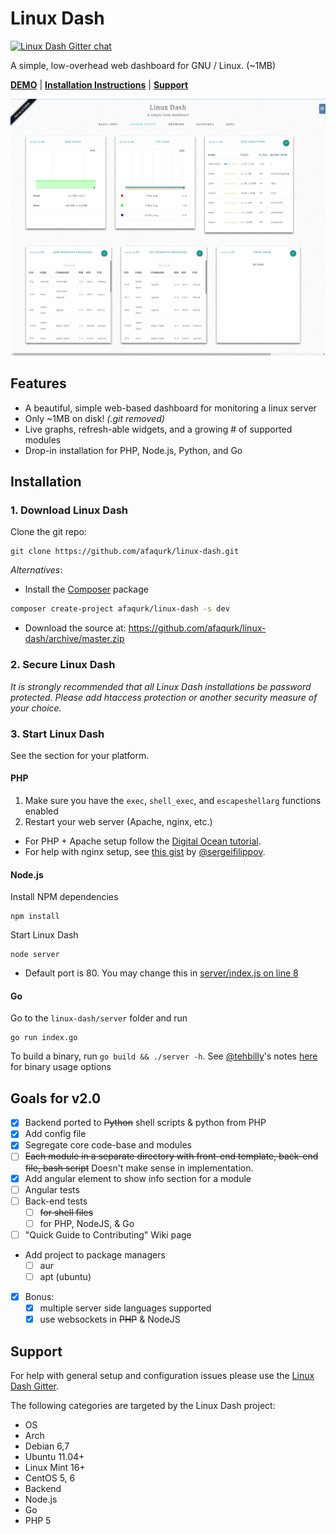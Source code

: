 # Linux Dash

[![Linux Dash Gitter chat](https://badges.gitter.im/gitterHQ/gitter.png)](https://gitter.im/afaqurk/linux-dash)

A simple, low-overhead web dashboard for GNU / Linux. (~1MB)

[**DEMO**](http://linuxdash.afaqtariq.com) | [**Installation Instructions**](#installation) | [**Support**](#support)

![Linux Dash screenshot](https://raw.githubusercontent.com/afaqurk/screenshots/master/linux-dash/system-status-full.png)

## Features
* A beautiful, simple web-based dashboard for monitoring a linux server
* Only ~1MB on disk! *(.git removed)*
* Live graphs, refresh-able widgets, and a growing # of supported modules
* Drop-in installation for PHP, Node.js, Python, and Go 

## Installation

### 1. Download Linux Dash

Clone the git repo: 
```shell
git clone https://github.com/afaqurk/linux-dash.git
```
*Alternatives*: 
- Install the [Composer](https://packagist.org/packages/afaqurk/linux-dash) package
```bash
composer create-project afaqurk/linux-dash -s dev
```
- Download the source at: https://github.com/afaqurk/linux-dash/archive/master.zip

### 2. Secure Linux Dash
*It is strongly recommended that all Linux Dash installations be password protected. Please add htaccess protection or another security measure of your choice.*


### 3. Start Linux Dash
See the section for your platform. 

#### PHP
1. Make sure you have the `exec`, `shell_exec`, and `escapeshellarg` functions enabled
2. Restart your web server (Apache, nginx, etc.) 
  - For PHP + Apache setup follow the [Digital Ocean tutorial](https://www.digitalocean.com/community/tutorials/how-to-install-linux-dash-on-ubuntu-14-04).
  - For help with nginx setup, see [this gist](https://gist.github.com/sergeifilippov/8909839) by [@sergeifilippov](https://github.com/sergeifilippov).

#### Node.js
Install NPM dependencies
```
npm install
```
Start Linux Dash 
```
node server
```
  - Default port is 80. You may change this in [server/index.js on line 8](https://github.com/afaqurk/linux-dash/blob/master/server/index.js#L8)

#### Go
Go to the `linux-dash/server` folder and run 
```
go run index.go
```

To build a binary, run `go build && ./server -h`. See [@tehbilly](https://github.com/sergeifilippov)'s notes [here](https://github.com/afaqurk/linux-dash/pull/281) for binary usage options

## Goals for v2.0
- [x] Backend ported to ~~Python~~ shell scripts & python from PHP
- [x] Add config file
- [x] Segregate core code-base and modules
- [ ] ~~Each module in a separate directory with front-end template, back-end file, bash script~~ Doesn't make sense in implementation.
- [x] Add angular element to show info section for a module
- [ ] Angular tests
- [ ] Back-end tests
  - [ ] ~~for shell files~~
  - [ ] for PHP, NodeJS, & Go
- [ ] "Quick Guide to Contributing" Wiki page
- Add project to package managers
  - [ ] aur
  - [ ] apt (ubuntu)
- [x] Bonus: 
  - [x] multiple server side languages supported
  - [x] use websockets in ~~PHP~~ & NodeJS

## Support

For help with general setup and configuration issues please use the [Linux Dash Gitter](https://gitter.im/afaqurk/linux-dash).

The following categories are targeted by the Linux Dash project:
* OS
 * Arch
 * Debian 6,7
 * Ubuntu 11.04+
 * Linux Mint 16+
 * CentOS 5, 6
* Backend
 * Node.js
 * Go
 * PHP 5
